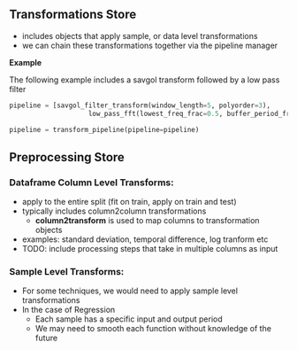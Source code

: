 
## Transformations Store
- includes objects that apply sample, or data level transformations
- we can chain these transformations together via the pipeline manager

**Example**

The following example includes a savgol transform followed by a low pass filter
```python
pipeline = [savgol_filter_transform(window_length=5, polyorder=3),
                    low_pass_fft(lowest_freq_frac=0.5, buffer_period_frac=0.2)]

pipeline = transform_pipeline(pipeline=pipeline)

```

## Preprocessing Store
### Dataframe Column Level Transforms: 
- apply to the entire split (fit on train, apply on train and test)
- typically includes column2column transformations
    - **column2transform** is used to map columns to transformation objects
- examples: standard deviation, temporal difference, log tranform etc
- TODO: include processing steps that take in multiple columns as input

### Sample Level Transforms:
- For some techniques, we would need to apply sample level transformations
- In the case of Regression
  - Each sample has a specific input and output period
  - We may need to smooth each function without knowledge of the future
      

